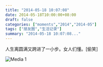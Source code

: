 ```yaml
---
title: "2014-05-18 10:07:08"
date: 2014-05-18T10:00:00+08:00
draft: false
categories: ["moments","2014","2014-05"]
tags: ["朋友圈","生活记录"]
summary: "2014-05-18 10:07:08..."
---
```


人生离圆满又跨进了一小步。女人们懂。[偷笑]

![Media 1](/Moments/photos/2014-05-18/201405181007080.jpg)

